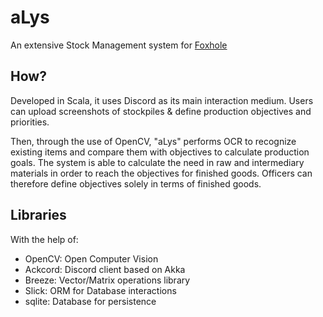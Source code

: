 # aLys
An extensive Stock Management system for [Foxhole](https://store.steampowered.com/app/505460/Foxhole/)

## How?

Developed in Scala, it uses Discord as its main interaction medium. Users can upload screenshots of stockpiles & define production objectives and priorities.

Then, through the use of OpenCV, "aLys" performs OCR to recognize existing items and compare them with objectives to calculate production goals.
The system is able to calculate the need in raw and intermediary materials in order to reach the objectives for finished goods.
Officers can therefore define objectives solely in terms of finished goods.

## Libraries

With the help of:
- OpenCV: Open Computer Vision
- Ackcord: Discord client based on Akka
- Breeze: Vector/Matrix operations library
- Slick: ORM for Database interactions
- sqlite: Database for persistence
